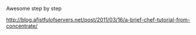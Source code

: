 Awesome step by step

http://blog.afistfulofservers.net/post/2011/03/16/a-brief-chef-tutorial-from-concentrate/